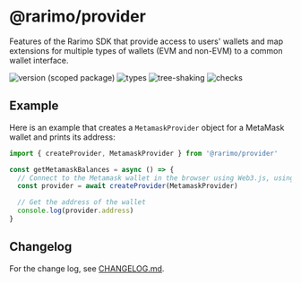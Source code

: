 # @rarimo/provider
Features of the Rarimo SDK that provide access to users' wallets and map extensions for multiple types of wallets (EVM and non-EVM) to a common wallet interface.

![version (scoped package)](https://badgen.net/npm/v/@rarimo/provider)
![types](https://badgen.net/npm/types/@rarimo/provider)
![tree-shaking](https://badgen.net/bundlephobia/tree-shaking/@rarimo/provider)
![checks](https://badgen.net/github/checks/rarimo/js-sdk/main)

## Example

Here is an example that creates a `MetamaskProvider` object for a MetaMask wallet and prints its address:

```js
import { createProvider, MetamaskProvider } from '@rarimo/provider'

const getMetamaskBalances = async () => {
  // Connect to the Metamask wallet in the browser using Web3.js, using the MetamaskProvider interface to limit bundle size.
  const provider = await createProvider(MetamaskProvider)

  // Get the address of the wallet
  console.log(provider.address)
}
```

## Changelog

For the change log, see [CHANGELOG.md](https://github.com/rarimo/js-sdk/blob/main/CHANGELOG.md).

